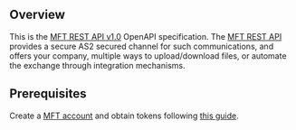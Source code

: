## Overview

This is the [MFT REST API v1.0](https://documenter.getpostman.com/view/12285357/UV5WEe66) OpenAPI specification. The [MFT REST API](https://documenter.getpostman.com/view/12285357/UV5WEe66)  provides a secure AS2 secured channel for such communications, and offers your company, multiple ways to upload/download files, or automate the exchange through integration mechanisms.
## Prerequisites

 Create a [MFT account](https://console.mftgateway.com/auth/register) and obtain tokens following [this guide](https://aayutechnologies.com/docs/product/mft-gateway/user-guide/).
